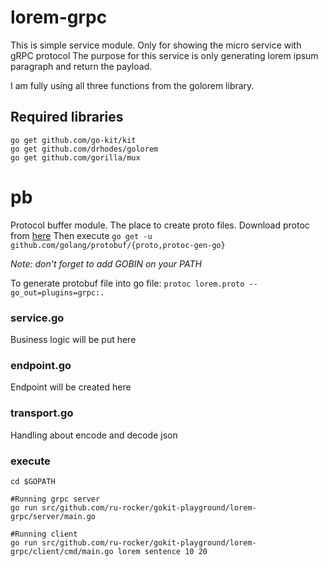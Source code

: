 # lorem-grpc
This is simple service module. Only for showing the micro service with gRPC protocol
The purpose for this service is only generating lorem ipsum paragraph and return the payload.

I am fully using all three functions from the golorem library.

## Required libraries

    go get github.com/go-kit/kit
    go get github.com/drhodes/golorem
    go get github.com/gorilla/mux

# pb
Protocol buffer module. The place to create proto files.
Download protoc from [here](https://github.com/google/protobuf/releases)
Then execute `go get -u github.com/golang/protobuf/{proto,protoc-gen-go}`

*Note: don't forget to add GOBIN on your PATH*

To generate protobuf file into go file:
`protoc lorem.proto --go_out=plugins=grpc:.`

### service.go
Business logic will be put here

### endpoint.go
Endpoint will be created here

### transport.go
Handling about encode and decode json

### execute

    cd $GOPATH

    #Running grpc server
    go run src/github.com/ru-rocker/gokit-playground/lorem-grpc/server/main.go

    #Running client
    go run src/github.com/ru-rocker/gokit-playground/lorem-grpc/client/cmd/main.go lorem sentence 10 20